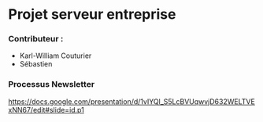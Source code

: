  # Projet serveur entreprise

### Contributeur :

- Karl-William Couturier 
- Sébastien 


### Processus Newsletter

https://docs.google.com/presentation/d/1vIYQl_S5LcBVUqwvjD632WELTVExNN67/edit#slide=id.p1